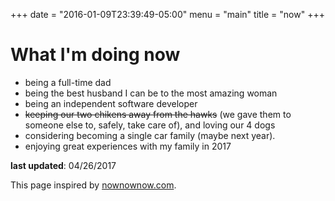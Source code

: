 +++
date = "2016-01-09T23:39:49-05:00"
menu = "main"
title = "now"
+++

# What I'm doing now

* being a full-time dad
* being the best husband I can be to the most amazing woman
* being an independent software developer
* ~~keeping our two chikens away from the hawks~~ (we gave them to someone else to, safely, take care of), and loving our 4 dogs
* considering becoming a single car family (maybe next year).
* enjoying great experiences with my family in 2017

__last updated__: 04/26/2017

This page inspired by [nownownow.com](http://nownownow.com/).

